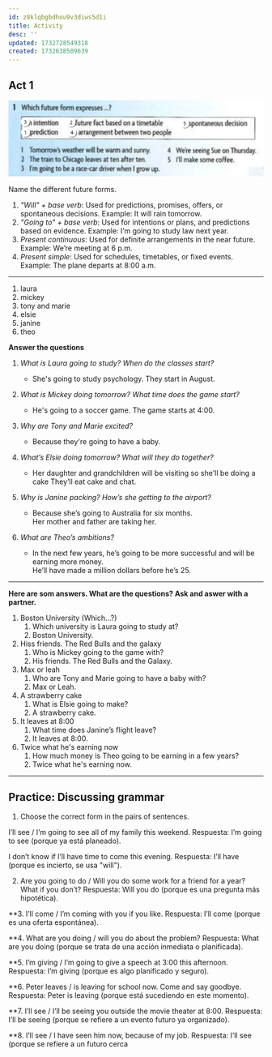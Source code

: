 ```yaml
---
id: z8klqbgbdhou9v3diws5d1i
title: Activity
desc: ''
updated: 1732728549318
created: 1732638509639
---
```

## Act 1

![alt text](image-22.png)

Name the different future forms.
1. *"Will" + base verb*: Used for predictions, promises, offers, or spontaneous decisions.
    Example: It will rain tomorrow.
2. *"Going to" + base verb*: Used for intentions or plans, and predictions based on evidence.
    Example: I’m going to study law next year.
3. *Present continuous*: Used for definite arrangements in the near future.
    Example: We’re meeting at 6 p.m.
4. *Present simple*: Used for schedules, timetables, or fixed events.
    Example: The plane departs at 8:00 a.m.

---

1. laura
2. mickey
3. tony and marie
4. elsie
5. janine
6. theo

**Answer the questions**

1. *What is Laura going to study? When do the classes start?*  
   - She's going to study psychology. They start in August.

2. *What is Mickey doing tomorrow? What time does the game start?*  
   - He's going to a soccer game. The game starts at 4:00.

3. *Why are Tony and Marie excited?*  
   - Because they're going to have a baby.

4. *What’s Elsie doing tomorrow? What will they do together?*  
   - Her daughter and grandchildren will be visiting so she'll be doing a cake
     They’ll eat cake and chat.

5. *Why is Janine packing? How’s she getting to the airport?*  
   - Because she’s going to Australia for six months.  
     Her mother and father are taking her.

6. *What are Theo’s ambitions?*  
   - In the next few years, he’s going to be more successful and will be earning more money.  
     He’ll have made a million dollars before he’s 25.

---

**Here are som answers. What are the questions? Ask and aswer with a partner.**

1. Boston University (Which...?)
   1. Which university is Laura going to study at?
   2. Boston University.
2. Hiss friends. The Red Bulls and the galaxy
   1. Who is Mickey going to the game with?
   2. His friends. The Red Bulls and the Galaxy.
3. Max or leah
   1. Who are Tony and Marie going to have a baby with?
   2. Max or Leah.
4. A strawberry cake
   1. What is Elsie going to make?
   2. A strawberry cake.
5. It leaves at 8:00
   1. What time does Janine’s flight leave?
   2. It leaves at 8:00.
6. Twice what he's earning now
   1. How much money is Theo going to be earning in a few years?
   2. Twice what he's earning now.

---

## Practice: Discussing grammar

1. Choose the correct form in the pairs of sentences.

I’ll see / I’m going to see all of my family this weekend.
Respuesta: I’m going to see (porque ya está planeado).

I don’t know if I’ll have time to come this evening.
Respuesta: I’ll have (porque es incierto, se usa "will").

2. Are you going to do / Will you do some work for a friend for a year? What if you don’t?
Respuesta: Will you do (porque es una pregunta más hipotética).

**3. I’ll come / I’m coming with you if you like.
Respuesta: I’ll come (porque es una oferta espontánea).

**4. What are you doing / will you do about the problem?
Respuesta: What are you doing (porque se trata de una acción inmediata o planificada).

**5. I’m giving / I’m going to give a speech at 3:00 this afternoon.
Respuesta: I’m giving (porque es algo planificado y seguro).

**6. Peter leaves / is leaving for school now. Come and say goodbye.
Respuesta: Peter is leaving (porque está sucediendo en este momento).

**7. I’ll see / I’ll be seeing you outside the movie theater at 8:00.
Respuesta: I’ll be seeing (porque se refiere a un evento futuro ya organizado).

**8. I’ll see / I have seen him now, because of my job.
Respuesta: I’ll see (porque se refiere a un futuro cerca
